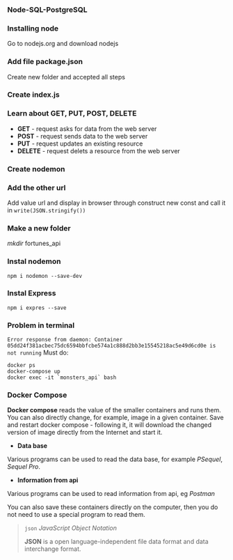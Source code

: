 ### Node-SQL-PostgreSQL

### Installing node
Go to nodejs.org and download nodejs

### Add file package.json
Create new folder and accepted all steps

### Create index.js

### Learn about GET, PUT, POST, DELETE
* **GET** - request asks for data from the web server
* **POST** - request sends data to the web server
* **PUT** - request updates an existing resource
* **DELETE** - request delets a resource from the web server

### Create nodemon

### Add the other url
Add value url and display in browser through construct new const and call it in `write(JSON.stringify())`

### Make a new folder
_mkdir_ fortunes_api

### Instal nodemon 
`npm i nodemon --save-dev`

### Instal Express
`npm i expres --save`

### Problem in terminal
`Error response from daemon: Container 05dd24f381acbec75dc6594bbfcbe574a1c888d2bb3e15545218ac5e49d6cd0e is not running`
Must do: 
```
docker ps
docker-compose up 
docker exec -it `monsters_api` bash
```

### Docker Compose
**Docker compose** reads the value of the smaller containers and runs them. You can also directly change, for example, image in a given container. Save and restart docker compose - following it, it will download the changed version of image directly from the Internet and start it.
* **Data base** 

Various programs can be used to read the data base, for example _PSequel_, _Sequel Pro_.
* **Information from api**

Various programs can be used to read information from api, eg _Postman_

You can also save these containers directly on the computer, then you do not need to use a special program to read them.

> `json` _JavaScript Object Notation_
> 
> **JSON** is a open language-independent file data format and data interchange format.